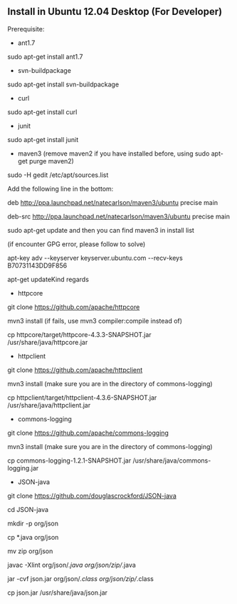 ## Install in Ubuntu 12.04 Desktop (For Developer)

Prerequisite:

- ant1.7

sudo apt-get install ant1.7

- svn-buildpackage

sudo apt-get install svn-buildpackage

- curl

sudo apt-get install curl

- junit

sudo apt-get install junit

- maven3 (remove maven2 if you have installed before, using sudo apt-get purge maven2)

sudo -H gedit /etc/apt/sources.list 

Add the following line in the bottom:

deb http://ppa.launchpad.net/natecarlson/maven3/ubuntu precise main

deb-src http://ppa.launchpad.net/natecarlson/maven3/ubuntu precise main

sudo apt-get update and then you can find maven3 in install list

(if encounter GPG error, please follow to solve)

apt-key adv --keyserver keyserver.ubuntu.com --recv-keys B70731143DD9F856

apt-get updateKind regards

- httpcore

git clone https://github.com/apache/httpcore

mvn3 install (if fails, use mvn3 compiler:compile instead of)

cp httpcore/target/httpcore-4.3.3-SNAPSHOT.jar /usr/share/java/httpcore.jar

- httpclient

git clone https://github.com/apache/httpclient

mvn3 install (make sure you are in the directory of commons-logging)

cp httpclient/target/httpclient-4.3.6-SNAPSHOT.jar /usr/share/java/httpclient.jar

- commons-logging

git clone https://github.com/apache/commons-logging

mvn3 install (make sure you are in the directory of commons-logging)

cp commons-logging-1.2.1-SNAPSHOT.jar /usr/share/java/commons-logging.jar

- JSON-java

git clone https://github.com/douglascrockford/JSON-java

cd JSON-java

mkdir -p org/json

cp *.java org/json

mv zip org/json

javac -Xlint org/json/*.java org/json/zip/*.java

jar -cvf json.jar org/json/*.class org/json/zip/*.class

cp json.jar /usr/share/java/json.jar
